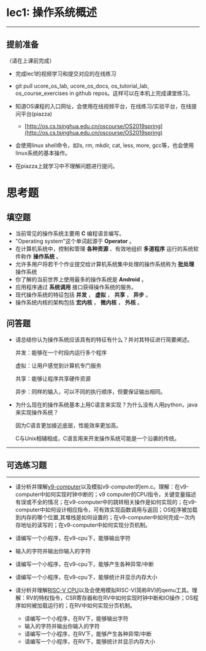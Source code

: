 # lec1: 操作系统概述

---

## **提前准备**

（请在上课前完成）

* 完成lec1的视频学习和提交对应的在线练习
* git pull ucore\_os\_lab, ucore\_os\_docs, os\_tutorial\_lab, os\_course\_exercises in github repos。这样可以在本机上完成课堂练习。
* 知道OS课程的入口网址，会使用在线视频平台，在线练习/实验平台，在线提问平台\(piazza\)
  * [http://os.cs.tsinghua.edu.cn/oscourse/OS2019spring](http://os.cs.tsinghua.edu.cn/oscourse/OS2019spring)


* 会使用linux shell命令，如ls, rm, mkdir, cat, less, more, gcc等，也会使用linux系统的基本操作。
* 在piazza上就学习中不理解问题进行提问。



# 思考题

## 填空题

* 当前常见的操作系统主要用 __C__ 编程语言编写。
* "Operating system"这个单词起源于 __Operator__ 。
* 在计算机系统中，控制和管理 __各种资源__ 、有效地组织 __多道程序__ 运行的系统软件称作 __操作系统__  。
* 允许多用户将若干个作业提交给计算机系统集中处理的操作系统称为 __批处理__ 操作系统
* 你了解的当前世界上使用最多的操作系统是 __Android__ 。
* 应用程序通过 __系统调用__ 接口获得操作系统的服务。
* 现代操作系统的特征包括 __并发__ ， __虚拟__ ， __共享__ ， __异步__ 。
* 操作系统内核的架构包括 __宏内核__ ， __微内核__ ， __外核__ 。

## 问答题

- 请总结你认为操作系统应该具有的特征有什么？并对其特征进行简要阐述。

  并发：能够在一个时段内运行多个程序

  虚拟：让用户感觉到计算机专门服务

  共享：能够让程序共享硬件资源

  异步：同样的输入，可以不同的执行顺序，但要保证输出相同。


- 为什么现在的操作系统基本上用C语言来实现？为什么没有人用python，java来实现操作系统？

  因为C语言更加接近底层，性能效率更加高。

  C与Unix相辅相成，C语言用来开发操作系统可能是一个沿袭的传统。

---

## 可选练习题

---

- 请分析并理解[v9\-computer](https://github.com/chyyuu/os_tutorial_lab/blob/master/v9_computer/docs/v9_computer.md)以及模拟v9\-computer的em.c。理解：在v9\-computer中如何实现时钟中断的；v9 computer的CPU指令，关键变量描述有误或不全的情况；在v9\-computer中的跳转相关操作是如何实现的；在v9\-computer中如何设计相应指令，可有效实现函数调用与返回；OS程序被加载到内存的哪个位置,其堆栈是如何设置的；在v9\-computer中如何完成一次内存地址的读写的；在v9\-computer中如何实现分页机制。


- 请编写一个小程序，在v9-cpu下，能够输出字符


- 输入的字符并输出你输入的字符


- 请编写一个小程序，在v9-cpu下，能够产生各种异常/中断


- 请编写一个小程序，在v9-cpu下，能够统计并显示内存大小



- 请分析并理解[RISC-V CPU](http://www.riscvbook.com/chinese/)以及会使用模拟RISC\-V(简称RV)的qemu工具。理解：RV的特权指令，CSR寄存器和在RV中如何实现时钟中断和IO操作；OS程序如何被加载运行的；在RV中如何实现分页机制。
  - 请编写一个小程序，在RV下，能够输出字符
  - 输入的字符并输出你输入的字符
  - 请编写一个小程序，在RV下，能够产生各种异常/中断
  - 请编写一个小程序，在RV下，能够统计并显示内存大小
